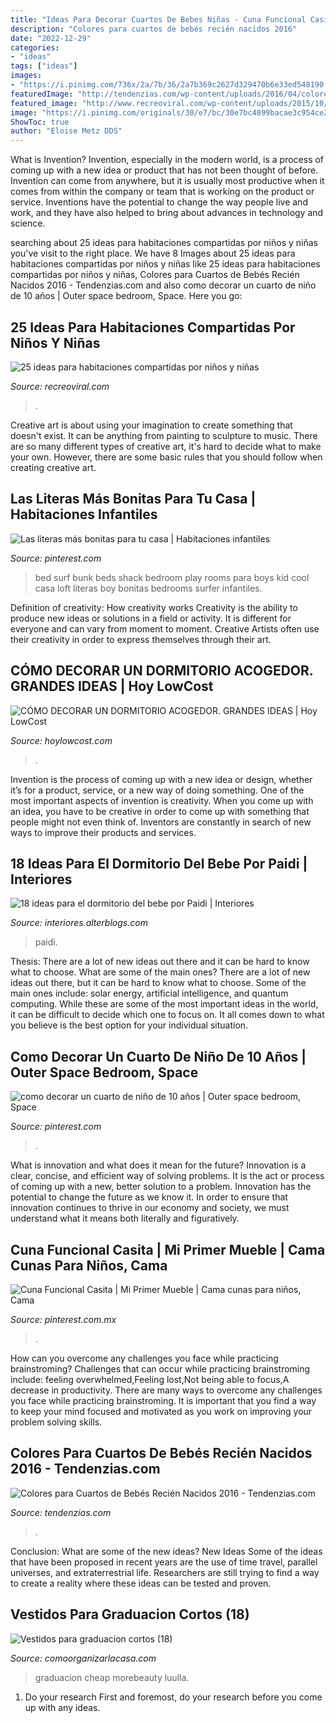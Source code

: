 ```yaml
---
title: "Ideas Para Decorar Cuartos De Bebes Niñas - Cuna Funcional Casita"
description: "Colores para cuartos de bebés recién nacidos 2016"
date: "2022-12-29"
categories:
- "ideas"
tags: ["ideas"]
images:
- "https://i.pinimg.com/736x/2a/7b/36/2a7b369c2627d329470b6e33ed548190.jpg"
featuredImage: "http://tendenzias.com/wp-content/uploads/2016/04/colores-para-cuartos-de-bebes-recien-nacidos-grises-3-600x509.jpg"
featured_image: "http://www.recreoviral.com/wp-content/uploads/2015/10/Creativas-habitaciones-compartidas-por-niños-y-niñas-12.jpg"
image: "https://i.pinimg.com/originals/30/e7/bc/30e7bc4899bacae3c954ce2cfe2caf6f.jpg"
ShowToc: true
author: "Eloise Metz DDS"
---
```



What is Invention?
Invention, especially in the modern world, is a process of coming up with a new idea or product that has not been thought of before. Invention can come from anywhere, but it is usually most productive when it comes from within the company or team that is working on the product or service. Inventions have the potential to change the way people live and work, and they have also helped to bring about advances in technology and science.

	

		
searching about 25 ideas para habitaciones compartidas por niños y niñas you've visit to the right place. We have 8 Images about 25 ideas para habitaciones compartidas por niños y niñas like 25 ideas para habitaciones compartidas por niños y niñas, Colores para Cuartos de Bebés Recién Nacidos 2016 - Tendenzias.com and also como decorar un cuarto de niño de 10 años | Outer space bedroom, Space. Here you go:
		
    
## 25 Ideas Para Habitaciones Compartidas Por Niños Y Niñas

<img loading=lazy src="http://www.recreoviral.com/wp-content/uploads/2015/10/Creativas-habitaciones-compartidas-por-niños-y-niñas-12.jpg" onerror="this.onerror=null;this.src='https://tse4.mm.bing.net/th?id=OIP.ZueAjsHcfYZvrHd_8oIy4wHaE8&amp;pid=15.1';" alt="25 ideas para habitaciones compartidas por niños y niñas">

_Source: recreoviral.com_

>. 

	

Creative art is about using your imagination to create something that doesn't exist. It can be anything from painting to sculpture to music. There are so many different types of creative art, it's hard to decide what to make your own. However, there are some basic rules that you should follow when creating creative art.

    
## Las Literas Más Bonitas Para Tu Casa | Habitaciones Infantiles

<img loading=lazy src="https://i.pinimg.com/736x/2a/7b/36/2a7b369c2627d329470b6e33ed548190.jpg" onerror="this.onerror=null;this.src='https://tse3.mm.bing.net/th?id=OIP.noBHGG00D2KFWqxTz41rOQAAAA&amp;pid=15.1';" alt="Las literas más bonitas para tu casa | Habitaciones infantiles">

_Source: pinterest.com_

>bed surf bunk beds shack bedroom play rooms para boys kid cool casa loft literas boy bonitas bedrooms surfer infantiles. 

	

Definition of creativity: How creativity works
Creativity is the ability to produce new ideas or solutions in a field or activity. It is different for everyone and can vary from moment to moment. Creative Artists often use their creativity in order to express themselves through their art.

    
## CÓMO DECORAR UN DORMITORIO ACOGEDOR. GRANDES IDEAS | Hoy LowCost

<img loading=lazy src="http://hoylowcost.com/wp-content/uploads/2016/06/dormitorios-matrimonio-con-chimenea.jpg" onerror="this.onerror=null;this.src='https://tse4.mm.bing.net/th?id=OIP.gQUw9Z4yeO7FxZbu7d03WgHaFM&amp;pid=15.1';" alt="CÓMO DECORAR UN DORMITORIO ACOGEDOR. GRANDES IDEAS | Hoy LowCost">

_Source: hoylowcost.com_

>. 

	

Invention is the process of coming up with a new idea or design, whether it’s for a product, service, or a new way of doing something. One of the most important aspects of invention is creativity. When you come up with an idea, you have to be creative in order to come up with something that people might not even think of. Inventors are constantly in search of new ways to improve their products and services.

    
## 18 Ideas Para El Dormitorio Del Bebe Por Paidi | Interiores

<img loading=lazy src="https://interiores.alterblogs.com/wp-content/uploads/2009/11/ideasdedormitoriosparabebes12.jpg" onerror="this.onerror=null;this.src='https://tse1.mm.bing.net/th?id=OIP.dq_VJfKO10WmP0vH9KsahQHaKc&amp;pid=15.1';" alt="18 ideas para el dormitorio del bebe por Paidi | Interiores">

_Source: interiores.alterblogs.com_

>paidi. 

	

Thesis: There are a lot of new ideas out there and it can be hard to know what to choose. What are some of the main ones?
There are a lot of new ideas out there, but it can be hard to know what to choose. Some of the main ones include: solar energy, artificial intelligence, and quantum computing. While these are some of the most important ideas in the world, it can be difficult to decide which one to focus on. It all comes down to what you believe is the best option for your individual situation.

    
## Como Decorar Un Cuarto De Niño De 10 Años | Outer Space Bedroom, Space

<img loading=lazy src="https://i.pinimg.com/originals/30/e7/bc/30e7bc4899bacae3c954ce2cfe2caf6f.jpg" onerror="this.onerror=null;this.src='https://tse2.mm.bing.net/th?id=OIP.3QmJtUCggeHxuFvbu2WRHgHaJ4&amp;pid=15.1';" alt="como decorar un cuarto de niño de 10 años | Outer space bedroom, Space">

_Source: pinterest.com_

>. 

	

What is innovation and what does it mean for the future?
Innovation is a clear, concise, and efficient way of solving problems. It is the act or process of coming up with a new, better solution to a problem. Innovation has the potential to change the future as we know it. In order to ensure that innovation continues to thrive in our economy and society, we must understand what it means both literally and figuratively.

    
## Cuna Funcional Casita | Mi Primer Mueble | Cama Cunas Para Niños, Cama

<img loading=lazy src="https://i.pinimg.com/736x/18/71/f3/1871f328a37afe5ec5ff3f4d30497aa4.jpg" onerror="this.onerror=null;this.src='https://tse4.mm.bing.net/th?id=OIP.hYKCmc5AvhH0f7Q8_xxkcwHaJ4&amp;pid=15.1';" alt="Cuna Funcional Casita | Mi Primer Mueble | Cama cunas para niños, Cama">

_Source: pinterest.com.mx_

>. 

	

How can you overcome any challenges you face while practicing brainstroming?
Challenges that can occur while practicing brainstroming include: feeling overwhelmed,Feeling lost,Not being able to focus,A decrease in productivity. There are many ways to overcome any challenges you face while practicing brainstroming. It is important that you find a way to keep your mind focused and motivated as you work on improving your problem solving skills.

    
## Colores Para Cuartos De Bebés Recién Nacidos 2016 - Tendenzias.com

<img loading=lazy src="http://tendenzias.com/wp-content/uploads/2016/04/colores-para-cuartos-de-bebes-recien-nacidos-grises-3-600x509.jpg" onerror="this.onerror=null;this.src='https://tse3.mm.bing.net/th?id=OIP.pHBjE5kFuOI4rSCFZgO4JQHaGS&amp;pid=15.1';" alt="Colores para Cuartos de Bebés Recién Nacidos 2016 - Tendenzias.com">

_Source: tendenzias.com_

>. 

	

Conclusion: What are some of the new ideas?
New Ideas
Some of the ideas that have been proposed in recent years are the use of time travel, parallel universes, and extraterrestrial life. Researchers are still trying to find a way to create a reality where these ideas can be tested and proven.

    
## Vestidos Para Graduacion Cortos (18)

<img loading=lazy src="https://comoorganizarlacasa.com/wp-content/uploads/2016/04/Vestidos-para-graduacion-cortos-18.jpg" onerror="this.onerror=null;this.src='https://tse4.mm.bing.net/th?id=OIP.XYQpuyeEl98EmaRhlRhCDwHaLH&amp;pid=15.1';" alt="Vestidos para graduacion cortos (18)">

_Source: comoorganizarlacasa.com_

>graduacion cheap morebeauty luulla. 

	

1. Do your research First and foremost, do your research before you come up with any ideas.

